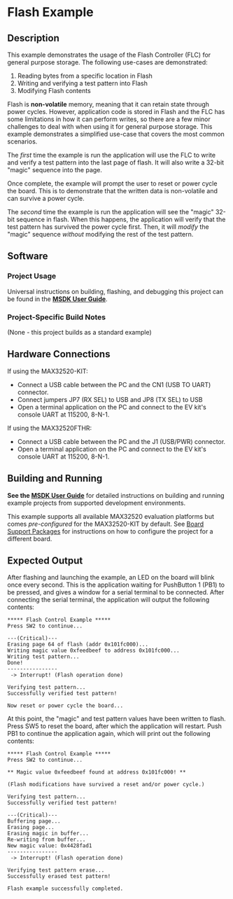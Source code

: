 # Flash Example

## Description

This example demonstrates the usage of the Flash Controller (FLC) for general purpose storage.  The following use-cases are demonstrated:

1. Reading bytes from a specific location in Flash
2. Writing and verifying a test pattern into Flash
3. Modifying Flash contents

Flash is **non-volatile** memory, meaning that it can retain state through power cycles.  However, application code is stored in Flash and the FLC has some limitations in how it can perform writes, so there are a few minor challenges to deal with when using it for general purpose storage.  This example demonstrates a simplified use-case that covers the most common scenarios.

The _first_ time the example is run the application will use the FLC to write and verify a test pattern into the last page of flash.  It will also write a 32-bit "magic" sequence into the page.

Once complete, the example will prompt the user to reset or power cycle the board.  This is to demonstrate that the written data is non-volatile and can survive a power cycle.

The _second_ time the example is run the application will see the "magic" 32-bit sequence in flash.  When this happens, the application will verify that the test pattern has survived the power cycle first.  Then, it will _modify_ the "magic" sequence _without_ modifying the rest of the test pattern.


## Software

### Project Usage

Universal instructions on building, flashing, and debugging this project can be found in the **[MSDK User Guide](https://analog-devices-msdk.github.io/msdk/USERGUIDE/)**.

### Project-Specific Build Notes

(None - this project builds as a standard example)

## Hardware Connections

If using the MAX32520-KIT:

- Connect a USB cable between the PC and the CN1 (USB TO UART) connector.
- Connect jumpers JP7 (RX SEL) to USB and JP8 (TX SEL) to USB
- Open a terminal application on the PC and connect to the EV kit's console UART at 115200, 8-N-1.

If using the MAX32520FTHR:

- Connect a USB cable between the PC and the J1 (USB/PWR) connector.
- Open a terminal application on the PC and connect to the EV kit's console UART at 115200, 8-N-1.

## Building and Running

**See the [MSDK User Guide](https://analog-devices-msdk.github.io/msdk/USERGUIDE/)** for detailed instructions on building and running example projects from supported development environments.

This example supports all available MAX32520 evaluation platforms but comes _pre-configured_ for the MAX32520-KIT by default.  See [Board Support Packages](https://analog-devices-msdk.github.io/msdk/USERGUIDE/#board-support-packages) for instructions on how to configure the project for a different board.

## Expected Output

After flashing and launching the example, an LED on the board will blink once every second.  This is the application waiting for PushButton 1 (PB1) to be pressed, and gives a window for a serial terminal to be connected.  After connecting the serial terminal, the application will output the following contents:

```
***** Flash Control Example *****
Press SW2 to continue...

---(Critical)---
Erasing page 64 of flash (addr 0x101fc000)...
Writing magic value 0xfeedbeef to address 0x101fc000...
Writing test pattern...
Done!
----------------
 -> Interrupt! (Flash operation done)

Verifying test pattern...
Successfully verified test pattern!

Now reset or power cycle the board...
```

At this point, the "magic" and test pattern values have been written to flash.  Press SW5 to reset the board, after which the application will restart.  Push PB1 to continue the application again, which will print out the following contents:

```
***** Flash Control Example *****
Press SW2 to continue...

** Magic value 0xfeedbeef found at address 0x101fc000! **

(Flash modifications have survived a reset and/or power cycle.)

Verifying test pattern...
Successfully verified test pattern!

---(Critical)---
Buffering page...
Erasing page...
Erasing magic in buffer...
Re-writing from buffer...
New magic value: 0x4428fad1
----------------
 -> Interrupt! (Flash operation done)

Verifying test pattern erase...
Successfully erased test pattern!

Flash example successfully completed.
```
